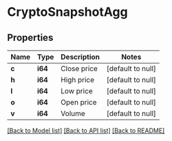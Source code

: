 # CryptoSnapshotAgg

## Properties
Name | Type | Description | Notes
------------ | ------------- | ------------- | -------------
**c** | **i64** | Close price | [default to null]
**h** | **i64** | High price | [default to null]
**l** | **i64** | Low price | [default to null]
**o** | **i64** | Open price | [default to null]
**v** | **i64** | Volume | [default to null]

[[Back to Model list]](../README.md#documentation-for-models) [[Back to API list]](../README.md#documentation-for-api-endpoints) [[Back to README]](../README.md)


